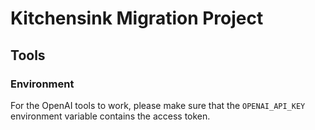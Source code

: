 # Kitchensink Migration Project

## Tools

### Environment

For the OpenAI tools to work, please make sure that the `OPENAI_API_KEY` environment variable contains the access token.
